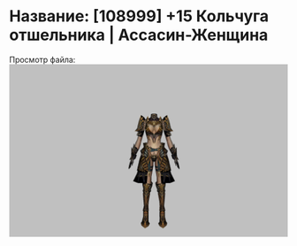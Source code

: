 # Название: [108999] +15 Кольчуга отшельника | Ассасин-Женщина

Просмотр файла:
![p070033.png](p070033.png)